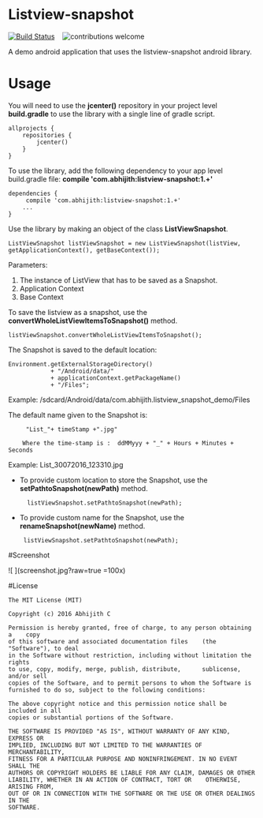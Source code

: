 Listview-snapshot
======================

[![Build Status](https://travis-ci.org/abhijith0505/Listview-snapshot.svg?branch=master)](https://travis-ci.org/abhijith0505/Listview-snapshot)	         &nbsp;&nbsp;	![contributions welcome](https://img.shields.io/badge/contributions-welcome-orange.svg)

A demo android application that uses the listview-snapshot android library.

# Usage

You will need to use the **jcenter()** repository in your project level **build.gradle** to use the library with a single line of gradle script.

    allprojects {
	    repositories {
	        jcenter()
	    }
    }
To use the library, add the following dependency to your app level build.gradle file:    	**compile 'com.abhijith:listview-snapshot:1.+'**
    
    dependencies {
		 compile 'com.abhijith:listview-snapshot:1.+'
		...
    }

Use the library by making an object of the class **ListViewSnapshot**.

    ListViewSnapshot listViewSnapshot = new ListViewSnapshot(listView, getApplicationContext(), getBaseContext());

Parameters:
1) The instance of ListView that has to be saved as a Snapshot.
2) Application Context
3) Base Context 



To save the listview as a snapshot, use the **convertWholeListViewItemsToSnapshot()** method.

    listViewSnapshot.convertWholeListViewItemsToSnapshot();

The Snapshot is saved to the default location:       
   
    Environment.getExternalStorageDirectory()
                + "/Android/data/"
                + applicationContext.getPackageName()
                + "/Files";

Example:  /sdcard/Android/data/com.abhijith.listview_snapshot_demo/Files
              
 The default name given to the Snapshot is:
      
         "List_"+ timeStamp +".jpg"
         
	    Where the time-stamp is :  ddMMyyy + "_" + Hours + Minutes + Seconds
Example:   List_30072016_123310.jpg


* To provide custom location to store the Snapshot, use the **setPathtoSnapshot(newPath)** method.

        listViewSnapshot.setPathtoSnapshot(newPath);

*  To provide custom name for the Snapshot, use the **renameSnapshot(newName)** method.

        listViewSnapshot.setPathtoSnapshot(newPath);



#Screenshot

![    ](screenshot.jpg?raw=true =100x)


#License

    The MIT License (MIT)

    Copyright (c) 2016 Abhijith C

    Permission is hereby granted, free of charge, to any person obtaining a    copy
    of this software and associated documentation files    (the "Software"), to deal
    in the Software without restriction, including without limitation the     rights
    to use, copy, modify, merge, publish, distribute,      sublicense, and/or sell
    copies of the Software, and to permit persons to whom the Software is
    furnished to do so, subject to the following conditions:

    The above copyright notice and this permission notice shall be included in all
    copies or substantial portions of the Software.

    THE SOFTWARE IS PROVIDED "AS IS", WITHOUT WARRANTY OF ANY KIND, EXPRESS OR
    IMPLIED, INCLUDING BUT NOT LIMITED TO THE WARRANTIES OF MERCHANTABILITY,
    FITNESS FOR A PARTICULAR PURPOSE AND NONINFRINGEMENT. IN NO EVENT SHALL THE
    AUTHORS OR COPYRIGHT HOLDERS BE LIABLE FOR ANY CLAIM, DAMAGES OR OTHER
    LIABILITY, WHETHER IN AN ACTION OF CONTRACT, TORT OR    OTHERWISE, ARISING FROM,
    OUT OF OR IN CONNECTION WITH THE SOFTWARE OR THE USE OR OTHER DEALINGS IN THE
    SOFTWARE.


